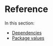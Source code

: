 # Reference

In this section:

- [Dependencies](dependencies.hbs.md)
- [Package values](package-values.hbs.md)
